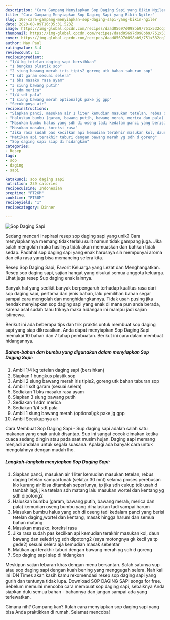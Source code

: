 ```yaml
---
description: "Cara Gampang Menyiapkan Sop Daging Sapi yang Bikin Ngiler"
title: "Cara Gampang Menyiapkan Sop Daging Sapi yang Bikin Ngiler"
slug: 107-cara-gampang-menyiapkan-sop-daging-sapi-yang-bikin-ngiler
date: 2020-08-09T16:35:31.523Z
image: https://img-global.cpcdn.com/recipes/daad05697d098bb9/751x532cq70/sop-daging-sapi-foto-resep-utama.jpg
thumbnail: https://img-global.cpcdn.com/recipes/daad05697d098bb9/751x532cq70/sop-daging-sapi-foto-resep-utama.jpg
cover: https://img-global.cpcdn.com/recipes/daad05697d098bb9/751x532cq70/sop-daging-sapi-foto-resep-utama.jpg
author: May Paul
ratingvalue: 3.4
reviewcount: 11
recipeingredient:
- "1/4 kg tetelan daging sapi bersihkan"
- "1 bungkus plastik sop"
- "2 siung bawang merah iris tipis2 goreng utk bahan taburan sop"
- "1 sdt garam sesuai selera"
- "1 bks masako rasa ayam"
- "3 siung bawang putih"
- "1 sdm merica"
- "1/4 sdt pala"
- "1 siung bawang merah optionalgk pake jg gpp"
- "Secukupnya air"
recipeinstructions:
- "Siapkan panci, masukan air 1 liter kemudian masukan tetelan, rebus daging tetelan sampai lunak (sekitar 30 mnt) selama proses perebusan klo kurang air bisa ditambah seperlunya, tp jika sdh cukup tdk usah d tambah lagi, jika tetelan sdh matang lalu masukan wortel dan kentang yg sdh dipotong2"
- "Haluskan bumbu (garam, bawang putih, bawang merah, merica dan pala) kemudian oseng bumbu yang dihaluskan tadi sampai harum"
- "Masukan bumbu halus yang sdh di oseng tadi kedalam panci yang berisi tetelan daging,wortel dan kentang, masak hingga harum dan semua bahan matang"
- "Masukan masako, koreksi rasa"
- "Jika rasa sudah pas kecilkan api kemudian terakhir masukan kol, daun bawang dan seledri yg sdh dipotong2 (saya motongnya gk kecil ya tp gede2) sesuai selera aja kemudian masak sebentar"
- "Matikan api terakhir taburi dengan bawang merah yg sdh d goreng"
- "Sop daging sapi siap di hidangkan"
categories:
- Resep
tags:
- sop
- daging
- sapi

katakunci: sop daging sapi 
nutrition: 239 calories
recipecuisine: Indonesian
preptime: "PT26M"
cooktime: "PT50M"
recipeyield: "1"
recipecategory: Dinner

---
```



![Sop Daging Sapi](https://img-global.cpcdn.com/recipes/daad05697d098bb9/751x532cq70/sop-daging-sapi-foto-resep-utama.jpg)

Sedang mencari inspirasi resep sop daging sapi yang unik? Cara menyiapkannya memang tidak terlalu sulit namun tidak gampang juga. Jika salah mengolah maka hasilnya tidak akan memuaskan dan bahkan tidak sedap. Padahal sop daging sapi yang enak harusnya sih mempunyai aroma dan cita rasa yang bisa memancing selera kita.

Resep Sop Daging Sapi, Favorit Keluarga yang Lezat dan Menghangatkan. Resep sop daging sapi, sajian hangat yang disukai semua anggota keluarga. Lihat juga resep Sup daging enak lainnya.

Banyak hal yang sedikit banyak berpengaruh terhadap kualitas rasa dari sop daging sapi, pertama dari jenis bahan, lalu pemilihan bahan segar sampai cara mengolah dan menghidangkannya. Tidak usah pusing jika hendak menyiapkan sop daging sapi yang enak di mana pun anda berada, karena asal sudah tahu triknya maka hidangan ini mampu jadi sajian istimewa.


Berikut ini ada beberapa tips dan trik praktis untuk membuat sop daging sapi yang siap dikreasikan. Anda dapat menyiapkan Sop Daging Sapi memakai 10 bahan dan 7 tahap pembuatan. Berikut ini cara dalam membuat hidangannya.

<!--inarticleads1-->

##### Bahan-bahan dan bumbu yang digunakan dalam menyiapkan Sop Daging Sapi:

1. Ambil 1/4 kg tetelan daging sapi (bersihkan)
1. Siapkan 1 bungkus plastik sop
1. Ambil 2 siung bawang merah iris tipis2, goreng utk bahan taburan sop
1. Ambil 1 sdt garam (sesuai selera)
1. Sediakan 1 bks masako rasa ayam
1. Siapkan 3 siung bawang putih
1. Sediakan 1 sdm merica
1. Sediakan 1/4 sdt pala
1. Ambil 1 siung bawang merah (optional)gk pake jg gpp
1. Ambil Secukupnya air


Cara Membuat Sop Daging Sapi - Sup daging sapi adalah salah satu makanan yang enak untuk disantap. Sup ini sangat cocok dimakan ketika cuaca sedang dingin atau pada saat musim hujan. Daging sapi memang menjadi andalan untuk segala suasana. Apalagi ada banyak cara untuk mengolahnya dengan mudah lho. 

<!--inarticleads2-->

##### Langkah-langkah menyiapkan Sop Daging Sapi:

1. Siapkan panci, masukan air 1 liter kemudian masukan tetelan, rebus daging tetelan sampai lunak (sekitar 30 mnt) selama proses perebusan klo kurang air bisa ditambah seperlunya, tp jika sdh cukup tdk usah d tambah lagi, jika tetelan sdh matang lalu masukan wortel dan kentang yg sdh dipotong2
1. Haluskan bumbu (garam, bawang putih, bawang merah, merica dan pala) kemudian oseng bumbu yang dihaluskan tadi sampai harum
1. Masukan bumbu halus yang sdh di oseng tadi kedalam panci yang berisi tetelan daging,wortel dan kentang, masak hingga harum dan semua bahan matang
1. Masukan masako, koreksi rasa
1. Jika rasa sudah pas kecilkan api kemudian terakhir masukan kol, daun bawang dan seledri yg sdh dipotong2 (saya motongnya gk kecil ya tp gede2) sesuai selera aja kemudian masak sebentar
1. Matikan api terakhir taburi dengan bawang merah yg sdh d goreng
1. Sop daging sapi siap di hidangkan


Meskipun sajian lebaran khas dengan menu bersantan. Salah satunya sup atau sop daging sapi dengan kuah bening yang menggugah selera. Nah kali ini IDN Times akan kasih kamu rekomendasi resep sop daging sapi yang gurih dan tentunya tidak lupa. Download SOP DAGING SAPI songs for free. Sebelum memulai mencoba cara membuat sop daging sapi, sebaiknya Anda siapkan dulu semua bahan - bahannya dan jangan sampai ada yang terlewatkan. 

Gimana nih? Gampang kan? Itulah cara menyiapkan sop daging sapi yang bisa Anda praktikkan di rumah. Selamat mencoba!
